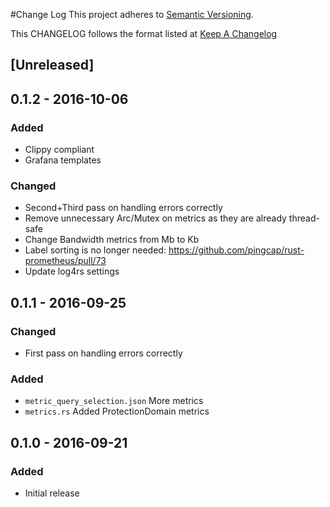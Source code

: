 #Change Log
This project adheres to [Semantic Versioning](http://semver.org/).

This CHANGELOG follows the format listed at [Keep A Changelog](http://keepachangelog.com/)

## [Unreleased]

## 0.1.2 - 2016-10-06
### Added
- Clippy compliant
- Grafana templates

### Changed
- Second+Third pass on handling errors correctly
- Remove unnecessary Arc/Mutex on metrics as they are already thread-safe
- Change Bandwidth metrics from Mb to Kb
- Label sorting is no longer needed: https://github.com/pingcap/rust-prometheus/pull/73
- Update log4rs settings

## 0.1.1 - 2016-09-25
### Changed
- First pass on handling errors correctly

### Added
- `metric_query_selection.json` More metrics
- `metrics.rs` Added ProtectionDomain metrics

## 0.1.0 - 2016-09-21
### Added
- Initial release

